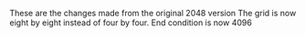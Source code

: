 These are the changes made from the original 2048 version
The grid is now eight by eight instead of four by four.
End condition is now 4096
